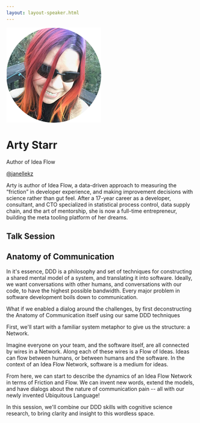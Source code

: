 ```yaml
---
layout: layout-speaker.html
---
```

<div class="container section featured-speaker">
  <div class="row">
    <div class="col-xs-12 col-sm-2 img-container">
      <img class="speaker-page-img" src="../img/speakers/Arty-Starr-ON.png">
    </div>
    <div class="col-xs-12 col-sm-10 copy-container">
        <h1 class="speaker-header">Arty Starr</h1>
        <span class="speaker-subtitle">Author of Idea Flow</span>
        <p><a class="speaker-handle" href="https://twitter.com/janellekz" target="_blank">@janellekz</a></p>
        <p>Arty is author of Idea Flow, a data-driven approach to measuring the “friction” in developer experience, and making improvement decisions with science rather than gut feel. After a 17-year career as a developer, consultant, and CTO specialized in statistical process control, data supply chain, and the art of mentorship, she is now a full-time entrepreneur, building the meta tooling platform of her dreams.</p>
        <h2>Talk Session</h2>
        <h2 class="gold">Anatomy of Communication</h2>
        <p>In it's essence, DDD is a philosophy and set of techniques for constructing a shared mental model of a system, and translating it into software. Ideally, we want conversations with other humans, and conversations with our code, to have the highest possible bandwidth. Every major problem in software development boils down to communication.
        <p>What if we enabled a dialog around the challenges, by first deconstructing the Anatomy of Communication itself using our same DDD techniques</p>
        <p>First, we'll start with a familiar system metaphor to give us the structure: a Network.</p>
        <p>Imagine everyone on your team, and the software itself, are all connected by wires in a Network. Along each of these wires is a Flow of Ideas. Ideas can flow between humans, or between humans and the software. In the context of an Idea Flow Network, software is a medium for ideas.</p>
        <p>From here, we can start to describe the dynamics of an Idea Flow Network in terms of Friction and Flow. We can invent new words, extend the models, and have dialogs about the nature of communication pain -- all with our newly invented Ubiquitous Language!</p>
        <p>In this session, we'll combine our DDD skills with cognitive science research, to bring clarity and insight to this wordless space.</p>
    </div>
  </div>
</div>